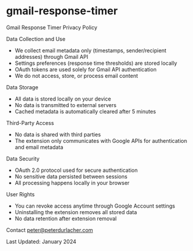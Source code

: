 # gmail-response-timer

Gmail Response Timer Privacy Policy

Data Collection and Use
- We collect email metadata only (timestamps, sender/recipient addresses) through Gmail API
- Settings preferences (response time thresholds) are stored locally
- OAuth tokens are used solely for Gmail API authentication
- We do not access, store, or process email content

Data Storage
- All data is stored locally on your device
- No data is transmitted to external servers
- Cached metadata is automatically cleared after 5 minutes

Third-Party Access
- No data is shared with third parties
- The extension only communicates with Google APIs for authentication and email metadata

Data Security
- OAuth 2.0 protocol used for secure authentication
- No sensitive data persisted between sessions
- All processing happens locally in your browser

User Rights
- You can revoke access anytime through Google Account settings
- Uninstalling the extension removes all stored data
- No data retention after extension removal

Contact
peter@peterdurlacher.com

Last Updated: January 2024
